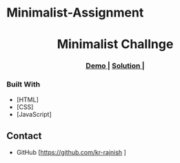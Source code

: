 # Minimalist-Assignment
<h1 align="center">Minimalist Challnge</h1>

<div align="center">
  <h3>
    <a href="https://minimalist-frontend-rajnish.netlify.app/">
      Demo
    </a>
    <span> | </span>
    <a href="https://github.com/kr-rajnish/MinimaList-Assignment">
      Solution
    </a>
    <span> | </span>
  </h3>
</div>

<!-- OVERVIEW -->

### Built With

<!-- This section should list any major frameworks that you built your project using. Here are a few examples.-->

- [HTML]
- [CSS]
- [JavaScript]

## Contact

- GitHub [https://github.com/kr-rajnish ]
